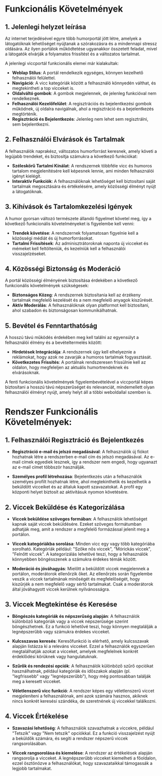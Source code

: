 # Funkcionális Követelmények

## 1. Jelenlegi helyzet leírása

Az internet terjedésével egyre több humorportál jött létre, amelyek a látogatóknak lehetőséget nyújtanak a szórakozásra és a mindennapi stressz oldására. Az ilyen portálok működtetése ugyanakkor összetett feladat, mivel a látogatók elvárják a folyamatos frissítést és a változatos tartalmat.

A jelenlegi viccportál funkcionális elemei már kialakultak:

- **Weblap Stílus**: A portál rendelkezik egységes, könnyen kezelhető felhasználói felülettel.
- **Navigáció**: A vicc kategóriák között a felhasználó könnyedén válthat, és megtekintheti a top vicceket is.
- **Oldalváltó gombok**: A gombok megjelennek, de jelenleg funkcióval nem rendelkeznek.
- **Felhasználói Kezelőfelület**: A regisztrációs és bejelentkezési gombok működnek, új oldalra navigálnak, ahol a regisztráció és a bejelentkezés megtörténik.
- **Regisztráció és Bejelentkezés**: Jelenleg nem lehet sem regisztrálni, sem bejelentkezni.

## 2. Felhasználói Elvárások és Tartalmak

A felhasználók naprakész, változatos humorforrást keresnek, amely követi a legújabb trendeket, és biztosítja számukra a következő funkciókat:

- **Széleskörű Tartalmi Kínálat**: A rendszernek többféle vicc és humoros tartalom megjelenítésére kell képesnek lennie, ami minden felhasználói igényt kielégít.
- **Interaktív Funkciók**: A felhasználóknak lehetőséget kell biztosítani saját tartalmak megosztására és értékelésére, amely közösségi élményt nyújt a látogatóknak.

## 3. Kihívások és Tartalomkezelési Igények

A humor gyorsan változó természete állandó figyelmet követel meg, így a következő funkcionális követelményeket is figyelembe kell venni:

- **Trendek követése**: A rendszernek folyamatosan figyelnie kell a közösségi médiát és új humorforrásokat.
- **Tartalmi Frissítések**: Az adminisztrátoroknak naponta új vicceket és mémeket kell feltölteniük, és kezelniük kell a felhasználói visszajelzéseket.

## 4. Közösségi Biztonság és Moderáció

A portál közösségi élményének biztosítása érdekében a következő funkcionális követelmények szükségesek:

- **Biztonságos Közeg**: A rendszernek biztosítania kell az érzékeny tartalmak megfelelő kezelését és a nem megfelelő anyagok kiszűrését.
- **Aktív Moderálás**: A felhasználóknak olyan platformot kell biztosítani, ahol szabadon és biztonságosan kommunikálhatnak.

## 5. Bevétel és Fenntarthatóság

A hosszú távú működés érdekében meg kell találni az egyensúlyt a felhasználói élmény és a bevételtermelés között:

- **Hirdetések Integrációja**: A rendszernek úgy kell elhelyeznie a reklámokat, hogy azok ne zavarják a humoros tartalmak fogyasztását.
- **Következetes Frissítés**: A portálnak rendszeresen frissülnie kell az oldalon, hogy megfeleljen az aktuális humortrendeknek és elvárásoknak.

A fenti funkcionális követelmények figyelembevételével a viccportál képes biztosítani a hosszú távú népszerűséget és relevanciát, mindemellett olyan felhasználói élményt nyújt, amely helyt áll a többi weboldallal szemben is.


#  Rendszer Funkcionális Követelmények:

## 1. Felhasználói Regisztráció és Bejelentkezés


- **Regisztráció e-mail és jelszó megadásával**: A felhasználók új fiókot hozhatnak létre a rendszerben e-mail cím és jelszó megadásával. 
Az e-mail címek egyediek lesznek, így a rendszer nem engedi, hogy ugyanazt az e-mail címet többször használják.

- **Személyes profil létrehozása**: Bejelentkezés után a felhasználók személyes profilt hozhatnak létre, ahol megtekinthetik és kezelhetik a beküldött vicceiket és
 az általuk kapott szavazatokat. A profil egy központi helyet biztosít az aktivitásuk nyomon követésére.

## 2. Viccek Beküldése és Kategorizálása


- **Viccek beküldése szöveges formában**: A felhasználók lehetőséget kapnak saját viccek beküldésére. 
Ezeket szöveges formátumban adhatják meg, amit a rendszer a megfelelő formázással jelenít meg a portálon.

- **Viccek kategóriákba sorolása**: Minden vicc egy vagy több kategóriába sorolható. Kategóriák például: "Szőke nős viccek", "Mórickás viccek", "Felnőtt viccek". 
A kategorizálás lehetővé teszi, hogy a felhasználók könnyebben böngésszenek a számukra érdekes témák között.

- **Moderáció és jóváhagyás**: Mielőtt a beküldött viccek megjelennek a portálon, moderátorok ellenőrzik őket. Az ellenőrzés során figyelembe veszik a viccek tartalmának minőségét és megfelelőségét,
 hogy kiszűrjék a nem megfelelő vagy sértő tartalmakat. Csak a moderátorok által jóváhagyott viccek kerülnek nyilvánosságra.

## 3. Viccek Megtekintése és Keresése


- **Böngészés kategóriák és népszerűség alapján**: A felhasználók különböző kategóriák vagy a viccek népszerűsége szerint böngészhetnek. Ez a funkció lehetővé teszi, hogy könnyen megtalálják a legnépszerűbb vagy számukra érdekes vicceket.

- **Kulcsszavas keresés**: Keresőfunkció is elérhető, amely kulcsszavak alapján listázza ki a releváns vicceket. Ezzel a felhasználók egyszerűen megtalálhatják azokat a vicceket, amelyek megfelelnek konkrét érdeklődési körüknek vagy hangulatuknak.

- **Szűrők és rendezési opciók**: A felhasználók különböző szűrő opciókat használhatnak, például kategóriák és időszakok alapján (pl. "legfrissebb" vagy "legnépszerűbb"), hogy még pontosabban találják meg a keresett vicceket.

- **Véletlenszerű vicc funkció**: A rendszer képes egy véletlenszerű viccet megjeleníteni a felhasználónak, ami azok számára hasznos, akiknek nincs konkrét keresési szándéka, de szeretnének új viccekkel találkozni.


## 4. Viccek Értékelése


- **Szavazási lehetőség**: A felhasználók szavazhatnak a viccekre, például "Tetszik" vagy "Nem tetszik" opciókkal. Ez a funkció visszajelzést nyújt a beküldők számára, és segíti a rendszer népszerű viccek rangsorolásában.

- **Viccek rangsorolása és kiemelése**: A rendszer az értékelések alapján rangsorolja a vicceket. A legnépszerűbb vicceket kiemelheti a főoldalon, ezzel ösztönözve a felhasználókat, hogy szavazataikkal támogassák a legjobb tartalmakat.